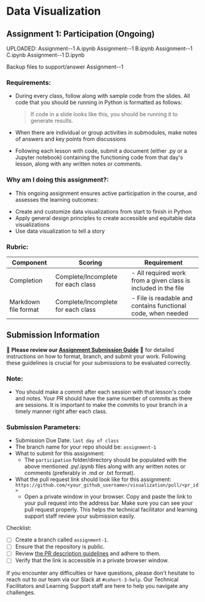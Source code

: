 # Data Visualization

## Assignment 1: Participation (Ongoing)

UPLOADED:
Assignment--1 A.ipynb
Assignment--1 B.ipynb
Assignment--1 C.ipynb
Assignment--1 D.ipynb

Backup files to support/answer Assignment--1

### Requirements:

- During every class, follow along with sample code from the slides. All code that you should be running in Python is formatted as follows:
  
  > If code in a slide looks like this, you should be running it to generate results.

- When there are individual or group activities in submodules, make notes of answers and key points from discussions
- Following each lesson with code, submit a document (either .py or a Jupyter notebook) containing the functioning code from that day's lesson, along with any written notes or comments.

### Why am I doing this assignment?:

- This ongoing assignment ensures active participation in the course, and assesses the learning outcomes:
*	Create and customize data visualizations from start to finish in Python
*	Apply general design principles to create accessible and equitable data visualizations
* Use data visualization to tell a story

### Rubric:

| Component          | Scoring                 | Requirement                                              |
|--------------------|-------------------------|----------------------------------------------------------|
| Completion         | Complete/Incomplete for each class| - All required work from a given class is included in the file |
| Markdown file format | Complete/Incomplete for each class| - File is readable and contains functional code, when needed |

## Submission Information

🚨 **Please review our [Assignment Submission Guide](https://github.com/UofT-DSI/onboarding/blob/main/onboarding_documents/submissions.md)** 🚨 for detailed instructions on how to format, branch, and submit your work. Following these guidelines is crucial for your submissions to be evaluated correctly.

### Note:

* You should make a commit after each session with that lesson's code and notes. Your PR should have the same number of commits as there are sessions. It is important to make the commits to your branch in a timely manner right after each class.

### Submission Parameters:
* Submission Due Date: `last day of class`
* The branch name for your repo should be: `assignment-1`
* What to submit for this assignment:
    * The `participation` folder/directory should be populated with the above mentioned .py/.ipynb files along with any written notes or comments (preferably in .md or .txt format).
* What the pull request link should look like for this assignment: `https://github.com/<your_github_username>/visualization/pull/<pr_id>`
    * Open a private window in your browser. Copy and paste the link to your pull request into the address bar. Make sure you can see your pull request properly. This helps the technical facilitator and learning support staff review your submission easily.

Checklist:
- [ ] Create a branch called `assignment-1`.
- [ ] Ensure that the repository is public.
- [ ] Review [the PR description guidelines](https://github.com/UofT-DSI/onboarding/blob/main/onboarding_documents/submissions.md#guidelines-for-pull-request-descriptions) and adhere to them.
- [ ] Verify that the link is accessible in a private browser window.

If you encounter any difficulties or have questions, please don't hesitate to reach out to our team via our Slack at `#cohort-3-help`. Our Technical Facilitators and Learning Support staff are here to help you navigate any challenges.
